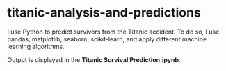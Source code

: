 # titanic-analysis-and-predictions

I use Python to predict survivors from the Titanic accident. To do so, I use  pandas, matplotlib, seaborn, scikit-learn, and apply different machine learning algorithms. 

Output is displayed in the **Titanic Survival Prediction.ipynb**.
